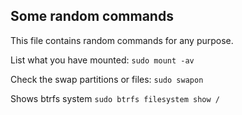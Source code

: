 ## Some random commands

This file contains random commands for any purpose.

List what you have mounted: `sudo mount -av`

Check the swap partitions or files: `sudo swapon`

Shows btrfs system `sudo btrfs filesystem show /`


